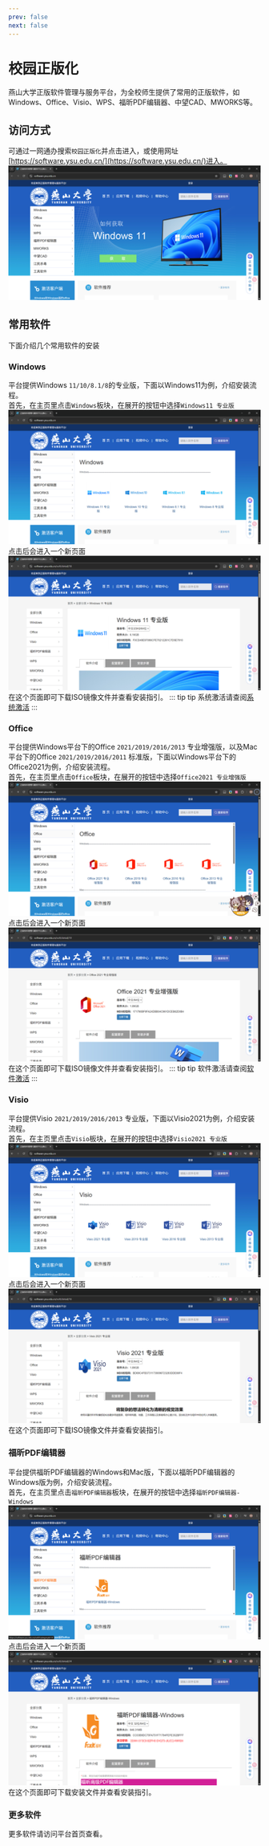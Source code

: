 ```yaml
---
prev: false
next: false
---
```


# 校园正版化

燕山大学正版软件管理与服务平台，为全校师生提供了常用的正版软件，如Windows、Office、Visio、WPS、福昕PDF编辑器、中望CAD、MWORKS等。

## 访问方式

可通过一网通办搜索`校园正版化`并点击进入，或使用网址[https://software.ysu.edu.cn/](https://software.ysu.edu.cn/)进入。
![校园正版化](./images/main.png)

## 常用软件

下面介绍几个常用软件的安装

### Windows

平台提供Windows `11/10/8.1/8`的专业版，下面以Windows11为例，介绍安装流程。  
首先，在主页里点击`Windows`板块，在展开的按钮中选择`Windows11 专业版`
![Windows](./images/windows.png)
点击后会进入一个新页面
![Windows11](./images/windows11.png)
在这个页面即可下载ISO镜像文件并查看安装指引。
::: tip tip
系统激活请查阅[系统激活](https://software.ysu.edu.cn/help/detail/2)
:::

### Office

平台提供Windows平台下的Office `2021/2019/2016/2013` 专业增强版，以及Mac平台下的Office `2021/2019/2016/2011` 标准版，下面以Windows平台下的Office2021为例，介绍安装流程。  
首先，在主页里点击`Office`板块，在展开的按钮中选择`Office2021 专业增强版`
![Office](./images/office.png)
点击后会进入一个新页面
![Office2021](./images/office2021.png)
在这个页面即可下载ISO镜像文件并查看安装指引。
::: tip tip
软件激活请查阅[软件激活](https://software.ysu.edu.cn/help/detail/2)
:::

### Visio

平台提供Visio `2021/2019/2016/2013` 专业版，下面以Visio2021为例，介绍安装流程。  
首先，在主页里点击`Visio`板块，在展开的按钮中选择`Visio2021 专业版`
![Visio](./images/visio.png)
点击后会进入一个新页面
![Visio2021](./images/visio2021.png)
在这个页面即可下载ISO镜像文件并查看安装指引。

### 福昕PDF编辑器

平台提供福昕PDF编辑器的Windows和Mac版，下面以福昕PDF编辑器的Windows版为例，介绍安装流程。  
首先，在主页里点击`福昕PDF编辑器`板块，在展开的按钮中选择`福昕PDF编辑器-Windows`
![福昕PDF编辑器](./images/foxit.png)
点击后会进入一个新页面
![福昕PDF编辑器-Windows](./images/foxit_Windows.png)
在这个页面即可下载安装文件并查看安装指引。

### 更多软件

更多软件请访问平台首页查看。
